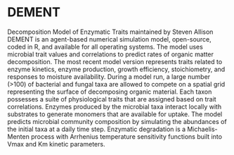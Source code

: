 # DEMENT
Decomposition Model of Enzymatic Traits maintained by Steven Allison
DEMENT is an agent-based numerical simulation model, open-source, coded in R, and available for all operating systems. The model uses microbial trait values and correlations to predict rates of organic matter decomposition. The most recent model version represents traits related to enzyme kinetics, enzyme production, growth efficiency, stoichiometry, and responses to moisture availability. During a model run, a large number (>100) of bacterial and fungal taxa are allowed to compete on a spatial grid representing the surface of decomposing organic material. Each taxon possesses a suite of physiological traits that are assigned based on trait correlations. Enzymes produced by the microbial taxa interact locally with substrates to generate monomers that are available for uptake. The model predicts microbial community composition by simulating the abundances of the initial taxa at a daily time step. Enzymatic degradation is a Michaelis-Menten process with Arrhenius temperature sensitivity functions built into Vmax and Km kinetic parameters.
